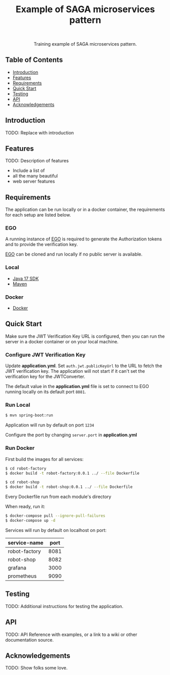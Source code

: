 <h1 align="center"> Example of SAGA microservices pattern </h1> <br>

<p align="center">
  Training example of SAGA microservices pattern.
</p>


## Table of Contents

- [Introduction](#introduction)
- [Features](#features)
- [Requirements](#requirements)
- [Quick Start](#quick-start)
- [Testing](#testing)
- [API](#requirements)
- [Acknowledgements](#acknowledgements)




## Introduction

TODO: Replace with introduction

## Features
TODO: Description of features

* Include a list of
* all the many beautiful
* web server features


## Requirements
The application can be run locally or in a docker container, the requirements for each setup are listed below.


### EGO
A running instance of [EGO](https://github.com/overture-stack/ego/) is required to generate the Authorization tokens and to provide the verification key.

[EGO](https://github.com/overture-stack/ego/) can be cloned and run locally if no public server is available.


### Local
* [Java 17 SDK](http://www.oracle.com/technetwork/java/javase/downloads/jdk8-downloads-2133151.html)
* [Maven](https://maven.apache.org/download.cgi)


### Docker
* [Docker](https://www.docker.com/get-docker)


## Quick Start
Make sure the JWT Verification Key URL is configured, then you can run the server in a docker container or on your local machine.

### Configure JWT Verification Key
Update __application.yml__. Set `auth.jwt.publicKeyUrl` to the URL to fetch the JWT verification key. The application will not start if it can't set the verification key for the JWTConverter.

The default value in the __application.yml__ file is set to connect to EGO running locally on its default port `8081`.

### Run Local
```bash
$ mvn spring-boot:run
```

Application will run by default on port `1234`

Configure the port by changing `server.port` in __application.yml__


### Run Docker

First build the images for all services:

```bash
$ cd robot-factory 
$ docker build -t robot-factory:0.0.1 ../ --file Dockerfile
```

```bash
$ cd robot-shop 
$ docker build -t robot-shop:0.0.1 ../ --file Dockerfile
```

Every Dockerfile run from each module's directory

When ready, run it:
```bash
$ docker-compose pull --ignore-pull-failures
$ docker-compose up -d
```

Services will run by default on localhost on port:

| service-name  | port | 
|---------------|:----:|
| robot-factory | 8081 | 
| robot-shop    | 8082 |   
| grafana       | 3000 |   
| prometheus    | 9090 |   


## Testing
TODO: Additional instructions for testing the application.


## API
TODO: API Reference with examples, or a link to a wiki or other documentation source.

## Acknowledgements
TODO: Show folks some love.